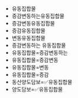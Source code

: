 - 유동집합물
- 증감변동하는유동집합물
- 증감변동유동집합물
- 증감유동집합물
- 변동유동집합물
- 증감변동하는 유동집합물
- 유동집합물=증감변동하는
- 유동집합물=증감변동
- 유동집합물=변동
- 유동집합물=증감
- 동산양도담보=✅유동집합물
- 양도담보=✅유동집합물

